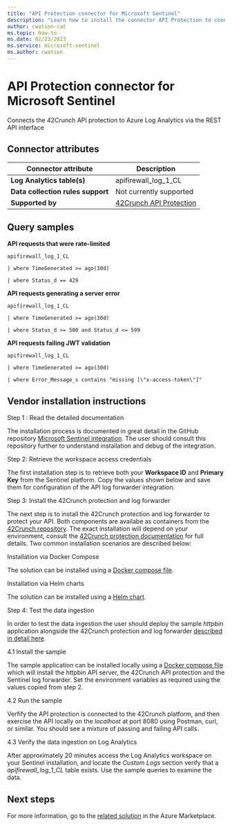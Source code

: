 ```yaml
---
title: "API Protection connector for Microsoft Sentinel"
description: "Learn how to install the connector API Protection to connect your data source to Microsoft Sentinel."
author: cwatson-cat
ms.topic: how-to
ms.date: 02/23/2023
ms.service: microsoft-sentinel
ms.author: cwatson
---
```


# API Protection connector for Microsoft Sentinel

Connects the 42Crunch API protection to Azure Log Analytics via the REST API interface

## Connector attributes

| Connector attribute | Description |
| --- | --- |
| **Log Analytics table(s)** | apifirewall_log_1_CL<br/> |
| **Data collection rules support** | Not currently supported |
| **Supported by** | [42Crunch API Protection](https://42crunch.com/) |

## Query samples

**API requests that were rate-limited**
   ```kusto
apifirewall_log_1_CL

   | where TimeGenerated >= ago(30d)

   | where Status_d == 429
   ```

**API requests generating a server error**
   ```kusto
apifirewall_log_1_CL

   | where TimeGenerated >= ago(30d)

   | where Status_d >= 500 and Status_d <= 599
   ```

**API requests failing JWT validation**
   ```kusto
apifirewall_log_1_CL

   | where TimeGenerated >= ago(30d)

   | where Error_Message_s contains "missing [\"x-access-token\"]"
   ```



## Vendor installation instructions

Step 1 : Read the detailed documentation

The installation process is documented in great detail in the GitHub repository [Microsoft Sentinel integration](https://github.com/42Crunch/azure-sentinel-integration). The user should consult this repository further to understand installation and debug of the integration.

Step 2: Retrieve the workspace access credentials

The first installation step is to retrieve both your **Workspace ID** and **Primary Key** from the Sentinel platform.
Copy the values shown below and save them for configuration of the API log forwarder integration.



Step 3: Install the 42Crunch protection and log forwarder

The next step is to install the 42Crunch protection and log forwarder to protect your API. Both components are availabe as containers from the [42Crunch repository](https://hub.docker.com/u/42crunch). The exact installation will depend on your environment, consult the [42Crunch protection documentation](https://docs.42crunch.com/latest/content/concepts/api_firewall_deployment_architecture.htm) for full details. Two common installation scenarios are described below:


Installation via Docker Compose

The solution can be installed using a [Docker compose file](https://github.com/42Crunch/azure-sentinel-integration/blob/main/sample-deployment/docker-compose.yml).

Installation via Helm charts

The solution can be installed using a [Helm chart](https://github.com/42Crunch/azure-sentinel-integration/tree/main/helm/sentinel).

Step 4: Test the data ingestion

In order to test the data ingestion the user should deploy the sample *httpbin* application alongside the 42Crunch protection and log forwarder [described in detail here](https://github.com/42Crunch/azure-sentinel-integration/tree/main/sample-deployment).

4.1 Install the sample

The sample application can be installed locally using a [Docker compose file](https://github.com/42Crunch/azure-sentinel-integration/blob/main/sample-deployment/docker-compose.yml) which will install the httpbin API server, the 42Crunch API protection and the Sentinel log forwarder. Set the environment variables as required using the values copied from step 2.

4.2 Run the sample

Verfify the API protection is connected to the 42Crunch platform, and then exercise the API locally on the *localhost* at port 8080 using Postman, curl, or similar. You should see a mixture of passing and failing API calls. 

4.3 Verify the data ingestion on Log Analytics

After approximately 20 minutes access the Log Analytics workspace on your Sentinel installation, and locate the *Custom Logs* section verify that a *apifirewall_log_1_CL* table exists. Use the sample queries to examine the data.



## Next steps

For more information, go to the [related solution](https://azuremarketplace.microsoft.com/en-us/marketplace/apps/42crunch1580391915541.42crunch_sentinel_solution?tab=Overview) in the Azure Marketplace.
